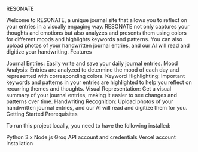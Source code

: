 RESONATE

Welcome to RESONATE, a unique journal site that allows you to reflect on your entries in a visually engaging way. RESONATE not only captures your thoughts and emotions but also analyzes and presents them using colors for different moods and highlights keywords and patterns. You can also upload photos of your handwritten journal entries, and our AI will read and digitize your handwriting.
Features

Journal Entries: Easily write and save your daily journal entries. Mood Analysis: Entries are analyzed to determine the mood of each day and represented with corresponding colors. Keyword Highlighting: Important keywords and patterns in your entries are highlighted to help you reflect on recurring themes and thoughts. Visual Representation: Get a visual summary of your journal entries, making it easier to see changes and patterns over time. Handwriting Recognition: Upload photos of your handwritten journal entries, and our AI will read and digitize them for you.
Getting Started
Prerequisites

To run this project locally, you need to have the following installed:

Python 3.x Node.js Groq API account and credentials Vercel account
Installation
